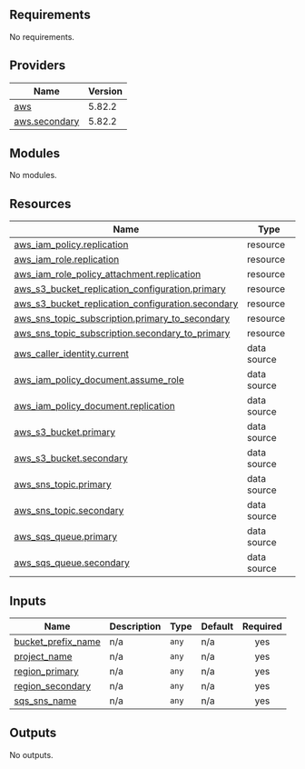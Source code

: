 <!-- BEGIN_TF_DOCS -->
## Requirements

No requirements.

## Providers

| Name | Version |
|------|---------|
| <a name="provider_aws"></a> [aws](#provider\_aws) | 5.82.2 |
| <a name="provider_aws.secondary"></a> [aws.secondary](#provider\_aws.secondary) | 5.82.2 |

## Modules

No modules.

## Resources

| Name | Type |
|------|------|
| [aws_iam_policy.replication](https://registry.terraform.io/providers/hashicorp/aws/latest/docs/resources/iam_policy) | resource |
| [aws_iam_role.replication](https://registry.terraform.io/providers/hashicorp/aws/latest/docs/resources/iam_role) | resource |
| [aws_iam_role_policy_attachment.replication](https://registry.terraform.io/providers/hashicorp/aws/latest/docs/resources/iam_role_policy_attachment) | resource |
| [aws_s3_bucket_replication_configuration.primary](https://registry.terraform.io/providers/hashicorp/aws/latest/docs/resources/s3_bucket_replication_configuration) | resource |
| [aws_s3_bucket_replication_configuration.secondary](https://registry.terraform.io/providers/hashicorp/aws/latest/docs/resources/s3_bucket_replication_configuration) | resource |
| [aws_sns_topic_subscription.primary_to_secondary](https://registry.terraform.io/providers/hashicorp/aws/latest/docs/resources/sns_topic_subscription) | resource |
| [aws_sns_topic_subscription.secondary_to_primary](https://registry.terraform.io/providers/hashicorp/aws/latest/docs/resources/sns_topic_subscription) | resource |
| [aws_caller_identity.current](https://registry.terraform.io/providers/hashicorp/aws/latest/docs/data-sources/caller_identity) | data source |
| [aws_iam_policy_document.assume_role](https://registry.terraform.io/providers/hashicorp/aws/latest/docs/data-sources/iam_policy_document) | data source |
| [aws_iam_policy_document.replication](https://registry.terraform.io/providers/hashicorp/aws/latest/docs/data-sources/iam_policy_document) | data source |
| [aws_s3_bucket.primary](https://registry.terraform.io/providers/hashicorp/aws/latest/docs/data-sources/s3_bucket) | data source |
| [aws_s3_bucket.secondary](https://registry.terraform.io/providers/hashicorp/aws/latest/docs/data-sources/s3_bucket) | data source |
| [aws_sns_topic.primary](https://registry.terraform.io/providers/hashicorp/aws/latest/docs/data-sources/sns_topic) | data source |
| [aws_sns_topic.secondary](https://registry.terraform.io/providers/hashicorp/aws/latest/docs/data-sources/sns_topic) | data source |
| [aws_sqs_queue.primary](https://registry.terraform.io/providers/hashicorp/aws/latest/docs/data-sources/sqs_queue) | data source |
| [aws_sqs_queue.secondary](https://registry.terraform.io/providers/hashicorp/aws/latest/docs/data-sources/sqs_queue) | data source |

## Inputs

| Name | Description | Type | Default | Required |
|------|-------------|------|---------|:--------:|
| <a name="input_bucket_prefix_name"></a> [bucket\_prefix\_name](#input\_bucket\_prefix\_name) | n/a | `any` | n/a | yes |
| <a name="input_project_name"></a> [project\_name](#input\_project\_name) | n/a | `any` | n/a | yes |
| <a name="input_region_primary"></a> [region\_primary](#input\_region\_primary) | n/a | `any` | n/a | yes |
| <a name="input_region_secondary"></a> [region\_secondary](#input\_region\_secondary) | n/a | `any` | n/a | yes |
| <a name="input_sqs_sns_name"></a> [sqs\_sns\_name](#input\_sqs\_sns\_name) | n/a | `any` | n/a | yes |

## Outputs

No outputs.
<!-- END_TF_DOCS -->